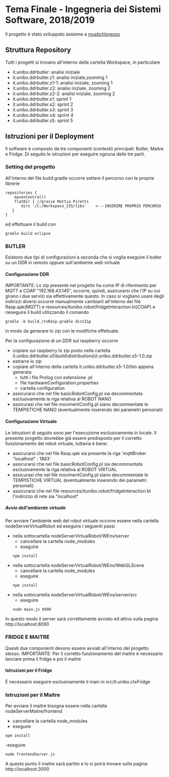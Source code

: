 # Tema Finale - Ingegneria dei Sistemi Software, 2018/2019
Il progetto è stato sviluppato assieme a [mustichlorenzo](https://github.com/mustichlorenzo)

## Struttura Repository
Tutti i progetti si trovano all'interno della cartella Workspace, in particolare
- it.unibo.ddrbutler: analisi iniziale
- it.unibo.ddrbutler.z1: analisi iniziale,zooming 1
- it.unibo.ddrbutler.z1-1: analisi iniziale, zooming 1
- it.unibo.ddrbutler.z2: analisi iniziale, zooming 2
- it.unibo.ddrbutler.z2-2: analisi iniziale, zooming 2
- it.unibo.ddrbutler.s1: sprint 1
- it.unibo.ddrbutler.s2: sprint 2
- it.unibo.ddrbutler.s3: sprint 3
- it.unibo.ddrbutler.s4: sprint 4
- it.unibo.ddrbutler.s5: sprint 5


## Istruzioni per il Deployment
Il software è composto da tre componenti (contesti) principali: Butler, Maitre e Fridge. Di seguito le istruzioni per eseguire ognuna delle tre parti.

### Setting del progetto
All'interno del file build.gradle occorre settare il percorso con le proprie librerie
```
repositories {
    mavenCentral()
    flatDir { //grazie Mattia Piretti
       dirs '/C:/Workspace_ISS/libs'	<---INSERIRE PROPRIO PERCORSO
   }
}
```
ed effettuare il build con
```
gradle build eclipse
```

### BUTLER
Esistono due tipi di configurazioni a seconda che si voglia eseguire il butler su un DDR in remoto oppure sull'ambiente web virtuale

#### Configurazione DDR
IMPORTANTE: 
Lo zip presente nel progetto ha come IP di riferimento per MQTT e COAP "192.168.43.145", occorre, quindi, assicurarsi che l'IP su cui girano i due servizi sia effettivamente questo. In caso si vogliano usare degli indirizzi diversi occorre manualmente cambiarli all'interno dei file Rasp.qak(MQTT) e resources/itunibo.robot/fridgeInteraction.kt(COAP) e rieseguire il build utilizzando il comando 
```
gradle -b build_ctxRasp.gradle distZip
```
in modo da generare lo zip con le modifiche effettuate.

Per la configurazione di un DDR sul raspberry occorre
- copiare sul raspberry lo zip posto nella cartella it.unibo.ddrbutler.s5\build\distributions\it.unibo.ddrbutler.s5-1.0.zip  
- estrarre lo zip
- copiare all'interno della cartella it.unibo.ddrbutler.s5-1.0/bin appena generata
  - tutti i file Prolog con estensione .pl
  - file hardwareConfiguration.properties
  - cartella configuration
- assicurarsi che nel file basicRobotConfig,pl sia decommentata esclusivamente la riga relativa al ROBOT NANO
- assicurasi che nel file movimentConfig.pl siano decommentate le TEMPISTICHE NANO (eventualmente inserendo dei parametri personali)

#### Configurazione Virtuale
Le istruzioni di seguito sono per l'esecuzione esclusivamente in locale.
Il presente progetto dovrebbe già essere predisposto per il corretto funzionamento del robot virtuale, tuttavia è bene:
- assicurarsi che nel file Rasp.qak sia presente la riga 'mqttBroker "localhost" : 1883'
- assicurarsi che nel file basicRobotConfig.pl sia decommentata esclusivamente la riga relativa al ROBOT VIRTUAL
- assicurasi che nel file movimentConfig.pl siano decommentate le TEMPISTICHE VIRTUAL (eventualmente inserendo dei parametri personali)
- assicurarsi che nel file resources/itunibo.robot/fridgeInteraction.kt l'indirizzo di rete sia "localhost"

##### Avvio dell'ambiente virtuale
Per avviare l'ambiente web del robot virtuale occorre essere nella cartella nodeServerVirtualRobot ed eseguire i seguenti passi
- nella sottocartella nodeServerVirtualRobot/WEnv/server
  - cancellare la cartella node_modules
  - eseguire
  ```
  npm install
  ```
- nella sottocartella nodeServerVirtualRobot/WEnv/WebGLScene
  - cancellare la cartella node_modules
  - eseguire
  ```
  npm install
  ```
- nella sottocartella nodeServerVirtualRobot/WEnv/server/src
  - eseguire
  ```
  node main.js 8999
  ```
In questo modo il server sarà correttamente avviato ed attivo sulla pagina http://localhost:8090


### FRIDGE E MAITRE
Questi due componenti devono essere avviati all'interno del progetto stesso.
IMPORTANTE: Per il corretto funzionamento del maitre è necessario lanciare prima il fridge e poi il maitre

#### Istruzioni per il Fridge
È necessario eseguire esclusivamente il main in src/it.unibo.ctxFridge

### Istruzioni per il Maitre
Per avviare il maitre bisogna essere nella cartella nodeServerMaitre/frontend
- cancellare la cartella node_modules
- eseguire
```
npm install
```
-eseguire
```
node frontendServer.js
```
A questo punto il maitre sarà partito e lo si potrà trovare sulla pagina http://localhost:3000
